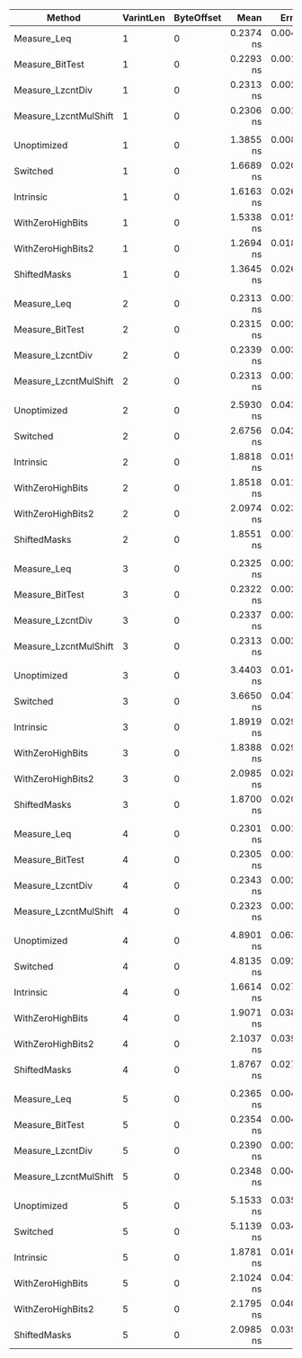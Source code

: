 ﻿|                Method | VarintLen | ByteOffset |      Mean |     Error |    StdDev | Ratio | RatioSD |
|---------------------- |---------- |----------- |----------:|----------:|----------:|------:|--------:|
|           Measure_Leq |         1 |          0 | 0.2374 ns | 0.0045 ns | 0.0052 ns |  1.00 |    0.00 |
|       Measure_BitTest |         1 |          0 | 0.2293 ns | 0.0012 ns | 0.0010 ns |  0.96 |    0.02 |
|      Measure_LzcntDiv |         1 |          0 | 0.2313 ns | 0.0024 ns | 0.0020 ns |  0.97 |    0.02 |
| Measure_LzcntMulShift |         1 |          0 | 0.2306 ns | 0.0014 ns | 0.0011 ns |  0.97 |    0.02 |
|                       |           |            |           |           |           |       |         |
|           Unoptimized |         1 |          0 | 1.3855 ns | 0.0081 ns | 0.0068 ns |  1.00 |    0.00 |
|              Switched |         1 |          0 | 1.6689 ns | 0.0208 ns | 0.0173 ns |  1.20 |    0.01 |
|             Intrinsic |         1 |          0 | 1.6163 ns | 0.0265 ns | 0.0248 ns |  1.17 |    0.02 |
|      WithZeroHighBits |         1 |          0 | 1.5338 ns | 0.0151 ns | 0.0141 ns |  1.11 |    0.01 |
|     WithZeroHighBits2 |         1 |          0 | 1.2694 ns | 0.0189 ns | 0.0168 ns |  0.92 |    0.01 |
|          ShiftedMasks |         1 |          0 | 1.3645 ns | 0.0266 ns | 0.0273 ns |  0.99 |    0.02 |
|                       |           |            |           |           |           |       |         |
|           Measure_Leq |         2 |          0 | 0.2313 ns | 0.0017 ns | 0.0015 ns |  1.00 |    0.00 |
|       Measure_BitTest |         2 |          0 | 0.2315 ns | 0.0028 ns | 0.0025 ns |  1.00 |    0.01 |
|      Measure_LzcntDiv |         2 |          0 | 0.2339 ns | 0.0036 ns | 0.0032 ns |  1.01 |    0.02 |
| Measure_LzcntMulShift |         2 |          0 | 0.2313 ns | 0.0011 ns | 0.0009 ns |  1.00 |    0.01 |
|                       |           |            |           |           |           |       |         |
|           Unoptimized |         2 |          0 | 2.5930 ns | 0.0430 ns | 0.0381 ns |  1.00 |    0.00 |
|              Switched |         2 |          0 | 2.6756 ns | 0.0424 ns | 0.0396 ns |  1.03 |    0.03 |
|             Intrinsic |         2 |          0 | 1.8818 ns | 0.0197 ns | 0.0184 ns |  0.73 |    0.01 |
|      WithZeroHighBits |         2 |          0 | 1.8518 ns | 0.0119 ns | 0.0111 ns |  0.71 |    0.01 |
|     WithZeroHighBits2 |         2 |          0 | 2.0974 ns | 0.0235 ns | 0.0208 ns |  0.81 |    0.01 |
|          ShiftedMasks |         2 |          0 | 1.8551 ns | 0.0079 ns | 0.0066 ns |  0.71 |    0.01 |
|                       |           |            |           |           |           |       |         |
|           Measure_Leq |         3 |          0 | 0.2325 ns | 0.0028 ns | 0.0025 ns |  1.00 |    0.00 |
|       Measure_BitTest |         3 |          0 | 0.2322 ns | 0.0022 ns | 0.0020 ns |  1.00 |    0.01 |
|      Measure_LzcntDiv |         3 |          0 | 0.2337 ns | 0.0038 ns | 0.0033 ns |  1.01 |    0.02 |
| Measure_LzcntMulShift |         3 |          0 | 0.2313 ns | 0.0026 ns | 0.0023 ns |  0.99 |    0.02 |
|                       |           |            |           |           |           |       |         |
|           Unoptimized |         3 |          0 | 3.4403 ns | 0.0143 ns | 0.0111 ns |  1.00 |    0.00 |
|              Switched |         3 |          0 | 3.6650 ns | 0.0473 ns | 0.0395 ns |  1.07 |    0.01 |
|             Intrinsic |         3 |          0 | 1.8919 ns | 0.0292 ns | 0.0273 ns |  0.55 |    0.01 |
|      WithZeroHighBits |         3 |          0 | 1.8388 ns | 0.0294 ns | 0.0230 ns |  0.53 |    0.01 |
|     WithZeroHighBits2 |         3 |          0 | 2.0985 ns | 0.0288 ns | 0.0255 ns |  0.61 |    0.01 |
|          ShiftedMasks |         3 |          0 | 1.8700 ns | 0.0201 ns | 0.0167 ns |  0.54 |    0.01 |
|                       |           |            |           |           |           |       |         |
|           Measure_Leq |         4 |          0 | 0.2301 ns | 0.0013 ns | 0.0010 ns |  1.00 |    0.00 |
|       Measure_BitTest |         4 |          0 | 0.2305 ns | 0.0015 ns | 0.0012 ns |  1.00 |    0.01 |
|      Measure_LzcntDiv |         4 |          0 | 0.2343 ns | 0.0023 ns | 0.0021 ns |  1.02 |    0.01 |
| Measure_LzcntMulShift |         4 |          0 | 0.2323 ns | 0.0026 ns | 0.0025 ns |  1.01 |    0.01 |
|                       |           |            |           |           |           |       |         |
|           Unoptimized |         4 |          0 | 4.8901 ns | 0.0630 ns | 0.0590 ns |  1.00 |    0.00 |
|              Switched |         4 |          0 | 4.8135 ns | 0.0928 ns | 0.1270 ns |  0.98 |    0.03 |
|             Intrinsic |         4 |          0 | 1.6614 ns | 0.0270 ns | 0.0300 ns |  0.34 |    0.01 |
|      WithZeroHighBits |         4 |          0 | 1.9071 ns | 0.0380 ns | 0.0337 ns |  0.39 |    0.01 |
|     WithZeroHighBits2 |         4 |          0 | 2.1037 ns | 0.0395 ns | 0.0369 ns |  0.43 |    0.01 |
|          ShiftedMasks |         4 |          0 | 1.8767 ns | 0.0270 ns | 0.0226 ns |  0.38 |    0.01 |
|                       |           |            |           |           |           |       |         |
|           Measure_Leq |         5 |          0 | 0.2365 ns | 0.0040 ns | 0.0033 ns |  1.00 |    0.00 |
|       Measure_BitTest |         5 |          0 | 0.2354 ns | 0.0047 ns | 0.0075 ns |  0.98 |    0.02 |
|      Measure_LzcntDiv |         5 |          0 | 0.2390 ns | 0.0025 ns | 0.0023 ns |  1.01 |    0.02 |
| Measure_LzcntMulShift |         5 |          0 | 0.2348 ns | 0.0045 ns | 0.0060 ns |  0.98 |    0.03 |
|                       |           |            |           |           |           |       |         |
|           Unoptimized |         5 |          0 | 5.1533 ns | 0.0353 ns | 0.0276 ns |  1.00 |    0.00 |
|              Switched |         5 |          0 | 5.1139 ns | 0.0345 ns | 0.0306 ns |  0.99 |    0.01 |
|             Intrinsic |         5 |          0 | 1.8781 ns | 0.0167 ns | 0.0130 ns |  0.36 |    0.00 |
|      WithZeroHighBits |         5 |          0 | 2.1024 ns | 0.0415 ns | 0.0444 ns |  0.41 |    0.01 |
|     WithZeroHighBits2 |         5 |          0 | 2.1795 ns | 0.0409 ns | 0.0738 ns |  0.42 |    0.02 |
|          ShiftedMasks |         5 |          0 | 2.0985 ns | 0.0394 ns | 0.0422 ns |  0.41 |    0.01 |
